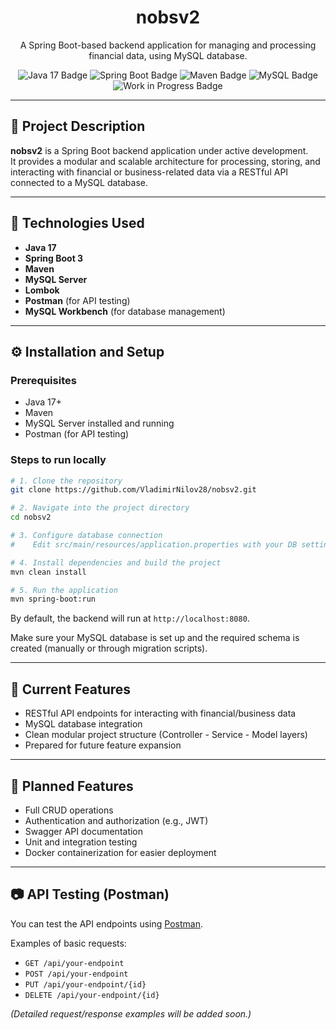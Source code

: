 
<div align="center">
  <h1>nobsv2</h1>
  
  <p>
    A Spring Boot-based backend application for managing and processing financial data, using MySQL database.
  </p>
  
  <p>
    <img src="https://img.shields.io/badge/Java-17-blue.svg" alt="Java 17 Badge"/>
    <img src="https://img.shields.io/badge/Spring%20Boot-3.x-green.svg" alt="Spring Boot Badge"/>
    <img src="https://img.shields.io/badge/Maven-Build-red.svg" alt="Maven Badge"/>
    <img src="https://img.shields.io/badge/MySQL-Database-blue.svg" alt="MySQL Badge"/>
    <img src="https://img.shields.io/badge/WIP-Work--In--Progress-yellow.svg" alt="Work in Progress Badge"/>
  </p>
</div>

---

## 📌 Project Description

**nobsv2** is a Spring Boot backend application under active development.  
It provides a modular and scalable architecture for processing, storing, and interacting with financial or business-related data via a RESTful API connected to a MySQL database.

---

## 🚀 Technologies Used
- **Java 17**
- **Spring Boot 3**
- **Maven**
- **MySQL Server**
- **Lombok**
- **Postman** (for API testing)
- **MySQL Workbench** (for database management)

---

## ⚙️ Installation and Setup

### Prerequisites
- Java 17+
- Maven
- MySQL Server installed and running
- Postman (for API testing)

### Steps to run locally

```bash
# 1. Clone the repository
git clone https://github.com/VladimirNilov28/nobsv2.git

# 2. Navigate into the project directory
cd nobsv2

# 3. Configure database connection
#    Edit src/main/resources/application.properties with your DB settings

# 4. Install dependencies and build the project
mvn clean install

# 5. Run the application
mvn spring-boot:run
```

By default, the backend will run at `http://localhost:8080`.

Make sure your MySQL database is set up and the required schema is created (manually or through migration scripts).

---

## 🎯 Current Features
- RESTful API endpoints for interacting with financial/business data
- MySQL database integration
- Clean modular project structure (Controller - Service - Model layers)
- Prepared for future feature expansion

---

## 🌟 Planned Features
- Full CRUD operations
- Authentication and authorization (e.g., JWT)
- Swagger API documentation
- Unit and integration testing
- Docker containerization for easier deployment

---

## 📷 API Testing (Postman)

You can test the API endpoints using [Postman](https://www.postman.com/).

Examples of basic requests:
- `GET /api/your-endpoint`
- `POST /api/your-endpoint`
- `PUT /api/your-endpoint/{id}`
- `DELETE /api/your-endpoint/{id}`

*(Detailed request/response examples will be added soon.)*
